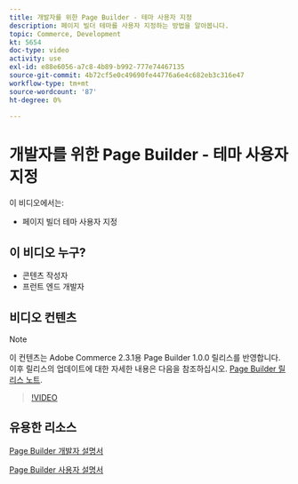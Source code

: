 ```yaml
---
title: 개발자를 위한 Page Builder - 테마 사용자 지정
description: 페이지 빌더 테마를 사용자 지정하는 방법을 알아봅니다.
topic: Commerce, Development
kt: 5654
doc-type: video
activity: use
exl-id: e88e6056-a7c8-4b89-b992-777e74467135
source-git-commit: 4b72cf5e0c49690fe44776a6e4c682eb3c316e47
workflow-type: tm+mt
source-wordcount: '87'
ht-degree: 0%

---
```


# 개발자를 위한 Page Builder - 테마 사용자 지정

이 비디오에서는:

- 페이지 빌더 테마 사용자 지정

## 이 비디오 누구?

- 콘텐츠 작성자
- 프런트 엔드 개발자

## 비디오 컨텐츠

>[!NOTE]
>
>이 컨텐츠는 Adobe Commerce 2.3.1용 Page Builder 1.0.0 릴리스를 반영합니다. 이후 릴리스의 업데이트에 대한 자세한 내용은 다음을 참조하십시오. [Page Builder 릴리스 노트](https://devdocs.magento.com/page-builder/docs/release-notes.html).

>[!VIDEO](https://video.tv.adobe.com/v/35713?quality=12&learn=on)

## 유용한 리소스

[Page Builder 개발자 설명서](https://devdocs.magento.com/page-builder/docs/index.html)

[Page Builder 사용자 설명서](https://docs.magento.com/user-guide/cms/page-builder.html)
